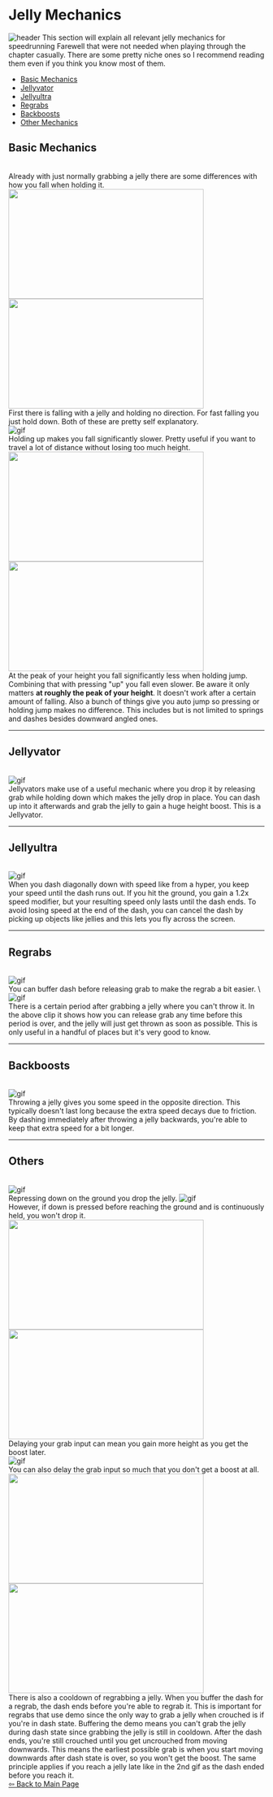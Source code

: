 # Jelly Mechanics
![header](https://cdn.discordapp.com/attachments/752203178715644024/910956932754456596/20211117233942_1.jpg)
This section will explain all relevant jelly mechanics for speedrunning Farewell that were not needed when playing through the chapter casually. There are some pretty niche ones so I recommend reading them even if you think you know most of them.

- [Basic Mechanics](#basic-mechanics)
- [Jellyvator](#jellyvator)
- [Jellyultra](#jellyultra)
- [Regrabs](#regrabs)
- [Backboosts](#backboosts)
- [Other Mechanics](#others)
## Basic Mechanics
\
 Already with just normally grabbing a jelly there are some differences with how you fall when holding it.
 <img src="https://github.com/Tiyo98/celeste-cuecollection/blob/main/images/farewell/jellyholdnothing.webp" width="384" height="216"/>
 <img src="https://github.com/Tiyo98/celeste-cuecollection/blob/main/images/farewell/jellyholddown.webp" width="384" height="216"/>
 \
 First there is falling with a jelly and holding no direction. For fast falling you just hold down. Both of these are pretty self explanatory.
 \
 ![gif](https://github.com/Tiyo98/celeste-cuecollection/blob/main/images/farewell/jellyholdup.webp)
 \
 Holding up makes you fall significantly slower. Pretty useful if you want to travel a lot of distance without losing too much height.
 \
 <img src="https://github.com/Tiyo98/celeste-cuecollection/blob/main/images/farewell/jellyholdjump.webp" width="384" height="216"/>
 <img src="https://github.com/Tiyo98/celeste-cuecollection/blob/main/images/farewell/jellyholdup+jump.webp" width="384" height="216"/>
 \
 At the peak of your height you fall significantly less when holding jump. Combining that with pressing "up" you fall even slower. Be aware it only matters **at roughly the peak of your height**. It doesn't work after a certain amount of falling.</b>
 Also a bunch of things give you auto jump so pressing or holding jump makes no difference. This includes but is not limited to springs and dashes besides downward angled ones.
 
----
## Jellyvator
\
 ![gif](https://github.com/Tiyo98/celeste-cuecollection/blob/main/images/farewell/jellyvator.webp)
 \
 Jellyvators make use of a useful mechanic where you drop it by releasing grab while holding down which makes the jelly drop in place. You can dash up into it afterwards and grab the jelly to gain a huge height boost. This is a Jellyvator.

----
## Jellyultra
\
 ![gif](https://github.com/Tiyo98/celeste-cuecollection/blob/main/images/farewell/jellyultra.webp)
 \
 When you dash diagonally down with speed like from a hyper, you keep your speed until the dash runs out. If you hit the ground, you gain a 1.2x speed modifier, but your resulting speed only lasts until the dash ends. To avoid losing speed at the end of the dash, you can cancel the dash by picking up objects like jellies and this lets you fly across the screen.
 
----
## Regrabs
\
 ![gif](https://github.com/Tiyo98/celeste-cuecollection/blob/main/images/farewell/jellyregrab.webp)
 \
 You can buffer dash before releasing grab to make the regrab a bit easier.
 \ 
 ![gif](https://github.com/Tiyo98/celeste-cuecollection/blob/main/images/farewell/jellythrowdelay.webp)
 \
 There is a certain period after grabbing a jelly where you can't throw it. In the above clip it shows how you can release grab any time before this period is over, and the jelly will just get thrown as soon as possible. This is only useful in a handful of places but it's very good to know.

----
## Backboosts
\
 ![gif](https://github.com/Tiyo98/celeste-cuecollection/blob/main/images/farewell/jellybackthrow.webp)
 \
 Throwing a jelly gives you some speed in the opposite direction. This typically doesn't last long because the extra speed decays due to friction. By dashing immediately after throwing a jelly backwards, you're able to keep that extra speed for a bit longer.
 
----
## Others
\
 ![gif](https://github.com/Tiyo98/celeste-cuecollection/blob/main/images/farewell/jellydowndrop.webp)
 \
 Repressing down on the ground you drop the jelly.
 ![gif](https://github.com/Tiyo98/celeste-cuecollection/blob/main/images/farewell/jellynodrop.webp)
 \
 However, if down is pressed before reaching the ground and is continuously held, you won't drop it.
 \
 <img src="https://github.com/Tiyo98/celeste-cuecollection/blob/main/images/farewell/jellygrabhold.webp" width="384" height="216"/>
 <img src="https://github.com/Tiyo98/celeste-cuecollection/blob/main/images/farewell/jellygrabdelay.webp" width="384" height="216"/>
 \
 Delaying your grab input can mean you gain more height as you get the boost later.
 \
 ![gif](https://github.com/Tiyo98/celeste-cuecollection/blob/main/images/farewell/jellygrabdelaymore.webp)
 \
 You can also delay the grab input so much that you don't get a boost at all.
 \
 <img src="https://github.com/Tiyo98/celeste-cuecollection/blob/main/images/farewell/jellyregrabdemo.webp" width="384" height="216"/>
 <img src="https://github.com/Tiyo98/celeste-cuecollection/blob/main/images/farewell/jellyupdemo.webp" width="384" height="216"/>
 \
 There is also a cooldown of regrabbing a jelly. When you buffer the dash for a regrab, the dash ends before you're able to regrab it. This is important for regrabs that use demo since the only way to grab a jelly when crouched is if you're in dash state. Buffering the demo means you can't grab the jelly during dash state since grabbing the jelly is still in cooldown. After the dash ends, you're still crouched until you get uncrouched from moving downwards. This means the earliest possible grab is when you start moving downwards after dash state is over, so you won't get the boost. The same principle applies if you reach a jelly late like in the 2nd gif as the dash ended before you reach it.
\
[⇦ Back to Main Page](https://github.com/Tiyo98/farewell-cue-collection)



